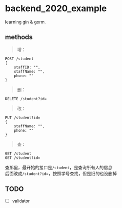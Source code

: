 # backend_2020_example
learning gin & gorm.

## methods
> 增： <br>
```
POST /student
{
	staffID: "",
	staffName: "",
	phone: ""
}
```
> 删： <br>
```
DELETE /student?id=
```
> 改： <br>
```
PUT /student?id=
{
	staffName: "",
	phone: ""
}
```
> 查： <br>
```
GET /student
GET /student?id=
```
查那里，最开始的接口是`/student`，是查询所有人的信息
<br>
后面改成`/student?id=`，按照学号查找，但是旧的也没删掉

## TODO
- [ ] validator